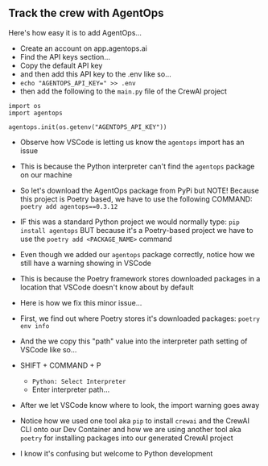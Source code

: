 ## Track the crew with AgentOps

Here's how easy it is to add AgentOps...

- Create an account on app.agentops.ai
- Find the API keys section...
- Copy the default API key
- and then add this API key to the .env like so...
- `echo "AGENTOPS_API_KEY=" >> .env`
- then add the following to the `main.py` file of the CrewAI project
```
import os
import agentops

agentops.init(os.getenv("AGENTOPS_API_KEY"))
```
- Observe how VSCode is letting us know the `agentops` import has an issue
- This is because the Python interpreter can't find the `agentops` package on our machine 
- So let's download the AgentOps package from PyPi but NOTE! Because this project is Poetry based, we have to use the following COMMAND: `poetry add agentops==0.3.12`
- IF this was a standard Python project we would normally type: `pip install agentops` BUT because it's a Poetry-based project we have to use the `poetry add <PACKAGE_NAME>` command
- Even though we added our `agentops` package correctly, notice how we still have a warning showing in VSCode
- This is because the Poetry framework stores downloaded packages in a location that VSCode doesn't know about by default

- Here is how we fix this minor issue...

- First, we find out where Poetry stores it's downloaded packages: `poetry env info`
- And the we copy this "path" value into the interpreter path setting of VSCode like so...
- SHIFT + COMMAND + P
  - `Python: Select Interpreter`
  - Enter interpreter path...

- After we let VSCode know where to look, the import warning goes away
- Notice how we used one tool aka `pip` to install `crewai` and the CrewAI CLI onto our Dev Container and how we are using another tool aka `poetry` for installing packages into our generated CrewAI project

- I know it's confusing but welcome to Python development